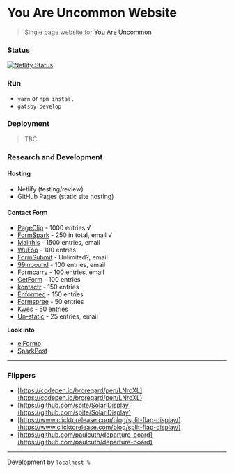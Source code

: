 # You Are Uncommon Website
> Single page website for [You Are Uncommon](https://youareuncommon.com)


### Status
[![Netlify Status](https://api.netlify.com/api/v1/badges/40cd1137-1491-407b-a694-e953907a8ba5/deploy-status)](https://app.netlify.com/sites/you-are-uncommon-development-preview-aez2iegh/deploys)

### Run

* `yarn` or `npm install`
* `gatsby develop`

### Deployment

> TBC

### Research and Development

#### Hosting

* Netlify (testing/review)
* GitHub Pages (static site hosting)

#### Contact Form

* [PageClip](https://pageclip.co/) - 1000 entries √
* [FormSpark](https://formspark.io/#pricing) - 250 in total, email √
* [Mailthis](https://mailthis.to/) - 1500 entries, email
* [WuFoo](https://www.wufoo.com/pricing/) - 100 entries
* [FormSubmit](https://formsubmit.co/) - Unlimited?, email
* [99inbound](https://www.99inbound.com/#pricing) - 100 entries, email
* [Formcarry](https://formcarry.com/pricing) - 100 entries, email
* [GetForm](https://getform.io/pricing) - 100 entries
* [kontactr](http://kontactr.com/pricing) - 150 entries
* [Enformed](http://www.enformed.io/pricing) - 150 entries
* [Formspree](https://formspree.io/plans) - 50 entries
* [Kwes](https://kwes.io/pricing) - 50 entries
* [Un-static](https://un-static.com/feature-comparison/) - 25 entries, email


**Look into**

* [elFormo](https://www.elformo.com/select_plan)
* [SparkPost](https://www.sparkpost.com/pricing/)

--- 


### Flippers

* [https://codepen.io/broregard/pen/LNroXL](https://codepen.io/broregard/pen/LNroXL)
* [https://github.com/spite/SolariDisplay](https://github.com/spite/SolariDisplay)
* [https://www.clicktorelease.com/blog/split-flap-display/](https://www.clicktorelease.com/blog/split-flap-display/)
* [https://github.com/paulcuth/departure-board](https://github.com/paulcuth/departure-board)


---


Development by [`localhost %`](https://localhost.international)
